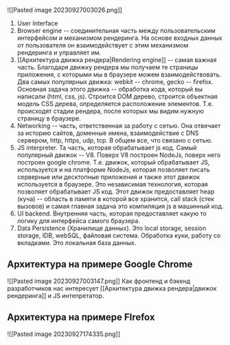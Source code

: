 ![[Pasted image 20230927003026.png]]
1. User Interface
2. Browser engine -- соединительная часть между пользовательским интерфейсом и механизмом рендеринга. На основе входных данных от пользователя он взаимодействует с этим механизмом рендеринга и управляет им.
3. [[Архитектура движка рендера|Rendering engine]] -- самая важная часть. Благодаря движку рендера мы получаем те страницы приложения, с которыми мы в браузере можем взаимодействовать. Два самых популярных движка: webkit -- chrome, gecko -- firefox. Основная задача этого движка -- обработка кода, который вы написали (html, css, js). Строится DOM дерево, строится объектная модель CSS дерева, определяется расположение элементов. Т.е. происходят стадии рендера, после которых мы видим нужную страницу в браузере.
4. Networking -- часть, ответственная за работу с сетью. Она отвечает за историю сайтов, доменные имена, взаимодействие с DNS сервером, http, https, udp, tcp. В общем все, что связано с сетью.
5. JS interpreter. Та часть, которая обрабатывает js код. Самый популярный движок -- V8. Поверх V8 построен NodeJs, поверх него построен google chrome. Т.е. движок, который обрабатывает JS, используется и на платформе NodeJs, которая позволяет писать серверные или десктопные приложения и также этот движок используется в браузере. Это независимая технология, которая позволяет обрабатывает JS код. Этот движок предоставляет heap (куча) -- область в памяти в которой все хранится, call stack (стек вызовов) и самая главная задача это компиляция js в машинный код.
6. UI backend. Внутренняя часть, которая предоставляет какую то логику для интерфейса самого браузера.
7. Data Persistence (Хранилище данных). Это local storage, session storage, IDB, webSQL, файловая система. Обработка куки, работу со вкладками. Это локальная база данных.

## Архитектура на примере Google Chrome
![[Pasted image 20230927003147.png]]
Как фронтенд и бэкенд разработчиков нас интересует [[Архитектура движка рендера|движок рендеринга]] и JS интепретатор.

## Архитектура на примере FIrefox
![[Pasted image 20230927174335.png]]

